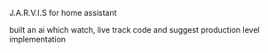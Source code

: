 J.A.R.V.I.S for home assistant

built an ai which watch, live track code and suggest production level implementation
